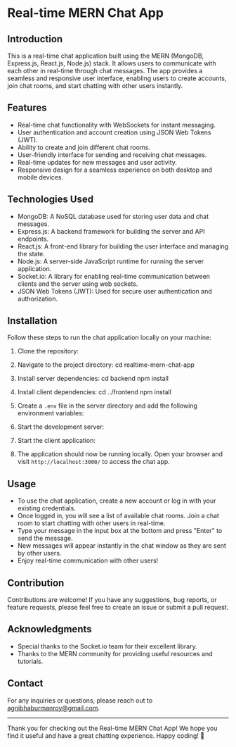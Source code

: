 # Real-time MERN Chat App


## Introduction

This is a real-time chat application built using the MERN (MongoDB, Express.js, React.js, Node.js) stack. It allows users to communicate with each other in real-time through chat messages. The app provides a seamless and responsive user interface, enabling users to create accounts, join chat rooms, and start chatting with other users instantly.


## Features

- Real-time chat functionality with WebSockets for instant messaging.
- User authentication and account creation using JSON Web Tokens (JWT).
- Ability to create and join different chat rooms.
- User-friendly interface for sending and receiving chat messages.
- Real-time updates for new messages and user activity.
- Responsive design for a seamless experience on both desktop and mobile devices.

## Technologies Used

- MongoDB: A NoSQL database used for storing user data and chat messages.
- Express.js: A backend framework for building the server and API endpoints.
- React.js: A front-end library for building the user interface and managing the state.
- Node.js: A server-side JavaScript runtime for running the server application.
- Socket.io: A library for enabling real-time communication between clients and the server using web sockets.
- JSON Web Tokens (JWT): Used for secure user authentication and authorization.

## Installation

Follow these steps to run the chat application locally on your machine:

1. Clone the repository:
2. Navigate to the project directory:
   cd realtime-mern-chat-app
3. Install server dependencies:
   cd backend
   npm install
4. Install client dependencies:
   cd ../frontend
   npm install
5. Create a `.env` file in the server directory and add the following environment variables:
6. Start the development server: 
7. Start the client application:

8. The application should now be running locally. Open your browser and visit `http://localhost:3000/` to access the chat app.

## Usage

- To use the chat application, create a new account or log in with your existing credentials.
- Once logged in, you will see a list of available chat rooms. Join a chat room to start chatting with other users in real-time.
- Type your message in the input box at the bottom and press "Enter" to send the message.
- New messages will appear instantly in the chat window as they are sent by other users.
- Enjoy real-time communication with other users!

## Contribution

Contributions are welcome! If you have any suggestions, bug reports, or feature requests, please feel free to create an issue or submit a pull request.


## Acknowledgments

- Special thanks to the Socket.io team for their excellent library.
- Thanks to the MERN community for providing useful resources and tutorials.

## Contact

For any inquiries or questions, please reach out to [agnibhaburmanroy@gmail.com](mailto:agnibhaburmanroy@gmail.com).

---

Thank you for checking out the Real-time MERN Chat App! We hope you find it useful and have a great chatting experience. Happy coding! 🚀













